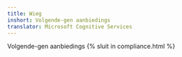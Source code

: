 ```yaml
---
title: Wieg
inshort: Volgende-gen aanbiedings
translator: Microsoft Cognitive Services
---
```


Volgende-gen aanbiedings
{% sluit in compliance.html %}

